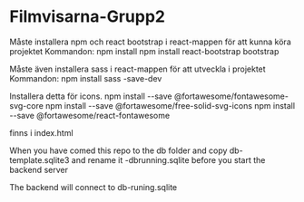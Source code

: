# Filmvisarna-Grupp2

Måste installera npm och react bootstrap i react-mappen för att kunna köra projektet
Kommandon: 
npm install
npm install react-bootstrap bootstrap

Måste även installera sass i react-mappen för att utveckla i projektet
Kommandon:
npm install sass -save-dev


Installera detta för icons. 
npm install --save @fortawesome/fontawesome-svg-core
npm install --save @fortawesome/free-solid-svg-icons
npm install --save @fortawesome/react-fontawesome

<link rel="stylesheet" href="https://cdnjs.cloudflare.com/ajax/libs/font-awesome/6.1.0/css/all.min.css" integrity="sha384-KyZXEAg3QhqLMpG8r+G3OXz5gHOXMx4r+OGHfXe7f5R5vM5j6bqYjBxiWw2vI1ezj" crossorigin="anonymous"> finns i index.html



When you have comed this repo to the db folder and copy db-template.sqlite3 and rename it -dbrunning.sqlite before you start the backend server

The backend will connect to db-runing.sqlite

